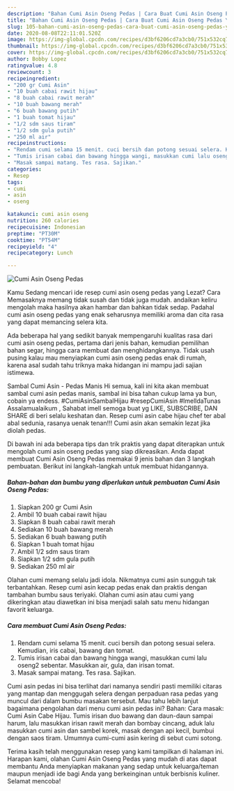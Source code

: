 ```yaml
---
description: "Bahan Cumi Asin Oseng Pedas | Cara Buat Cumi Asin Oseng Pedas Yang Enak Banget"
title: "Bahan Cumi Asin Oseng Pedas | Cara Buat Cumi Asin Oseng Pedas Yang Enak Banget"
slug: 105-bahan-cumi-asin-oseng-pedas-cara-buat-cumi-asin-oseng-pedas-yang-enak-banget
date: 2020-08-08T22:11:01.520Z
image: https://img-global.cpcdn.com/recipes/d3bf6206cd7a3cb0/751x532cq70/cumi-asin-oseng-pedas-foto-resep-utama.jpg
thumbnail: https://img-global.cpcdn.com/recipes/d3bf6206cd7a3cb0/751x532cq70/cumi-asin-oseng-pedas-foto-resep-utama.jpg
cover: https://img-global.cpcdn.com/recipes/d3bf6206cd7a3cb0/751x532cq70/cumi-asin-oseng-pedas-foto-resep-utama.jpg
author: Bobby Lopez
ratingvalue: 4.8
reviewcount: 3
recipeingredient:
- "200 gr Cumi Asin"
- "10 buah cabai rawit hijau"
- "8 buah cabai rawit merah"
- "10 buah bawang merah"
- "6 buah bawang putih"
- "1 buah tomat hijau"
- "1/2 sdm saus tiram"
- "1/2 sdm gula putih"
- "250 ml air"
recipeinstructions:
- "Rendam cumi selama 15 menit. cuci bersih dan potong sesuai selera. Kemudian, iris cabai, bawang dan tomat."
- "Tumis irisan cabai dan bawang hingga wangi, masukkan cumi lalu oseng2 sebentar. Masukkan air, gula, dan irisan tomat."
- "Masak sampai matang. Tes rasa. Sajikan."
categories:
- Resep
tags:
- cumi
- asin
- oseng

katakunci: cumi asin oseng 
nutrition: 260 calories
recipecuisine: Indonesian
preptime: "PT30M"
cooktime: "PT54M"
recipeyield: "4"
recipecategory: Lunch

---
```



![Cumi Asin Oseng Pedas](https://img-global.cpcdn.com/recipes/d3bf6206cd7a3cb0/751x532cq70/cumi-asin-oseng-pedas-foto-resep-utama.jpg)

Kamu Sedang mencari ide resep cumi asin oseng pedas yang Lezat? Cara Memasaknya memang tidak susah dan tidak juga mudah. andaikan keliru mengolah maka hasilnya akan hambar dan bahkan tidak sedap. Padahal cumi asin oseng pedas yang enak seharusnya memiliki aroma dan cita rasa yang dapat memancing selera kita.

Ada beberapa hal yang sedikit banyak mempengaruhi kualitas rasa dari cumi asin oseng pedas, pertama dari jenis bahan, kemudian pemilihan bahan segar, hingga cara membuat dan menghidangkannya. Tidak usah pusing kalau mau menyiapkan cumi asin oseng pedas enak di rumah, karena asal sudah tahu triknya maka hidangan ini mampu jadi sajian istimewa.

Sambal Cumi Asin - Pedas Manis Hi semua, kali ini kita akan membuat sambal cumi asin pedas manis, sambal ini bisa tahan cukup lama ya bun, cobain ya endess. #CumiAsinSambalHijau #resepCumiAsin #ImelldaTunas Assalamualaikum , Sahabat imell semoga buat yg LIKE, SUBSCRIBE, DAN SHARE di beri selalu keshatan dan. Resep cumi asin cabe hijau chef ter abal abal sedunia, rasanya uenak tenan!!! Cumi asin akan semakin lezat jika diolah pedas.


Di bawah ini ada beberapa tips dan trik praktis yang dapat diterapkan untuk mengolah cumi asin oseng pedas yang siap dikreasikan. Anda dapat membuat Cumi Asin Oseng Pedas memakai 9 jenis bahan dan 3 langkah pembuatan. Berikut ini langkah-langkah untuk membuat hidangannya.

<!--inarticleads1-->

##### Bahan-bahan dan bumbu yang diperlukan untuk pembuatan Cumi Asin Oseng Pedas:

1. Siapkan 200 gr Cumi Asin
1. Ambil 10 buah cabai rawit hijau
1. Siapkan 8 buah cabai rawit merah
1. Sediakan 10 buah bawang merah
1. Sediakan 6 buah bawang putih
1. Siapkan 1 buah tomat hijau
1. Ambil 1/2 sdm saus tiram
1. Siapkan 1/2 sdm gula putih
1. Sediakan 250 ml air


Olahan cumi memang selalu jadi idola. Nikmatnya cumi asin sungguh tak terbantahkan. Resep cumi asin kecap pedas enak dan praktis dengan tambahan bumbu saus teriyaki. Olahan cumi asin atau cumi yang dikeringkan atau diawetkan ini bisa menjadi salah satu menu hidangan favorit keluarga. 

<!--inarticleads2-->

##### Cara membuat Cumi Asin Oseng Pedas:

1. Rendam cumi selama 15 menit. cuci bersih dan potong sesuai selera. Kemudian, iris cabai, bawang dan tomat.
1. Tumis irisan cabai dan bawang hingga wangi, masukkan cumi lalu oseng2 sebentar. Masukkan air, gula, dan irisan tomat.
1. Masak sampai matang. Tes rasa. Sajikan.


Cumi asin pedas ini bisa terlihat dari namanya sendiri pasti memiliki citaras yang mantap dan menggugah selera dengan perpaduan rasa pedas yang muncul dari dalam bumbu masakan tersebut. Mau tahu lebih lanjut bagaimana pengolahan dari menu cumi asin pedas ini? Bahan: Cara masak: Cumi Asin Cabe Hijau. Tumis irisan duo bawang dan daun-daun sampai harum, lalu masukkan irisan rawit merah dan bombay cincang, aduk lalu masukkan cumi asin dan sambel korek, masak dengan api kecil, bumbui dengan saos tiram. Umumnya cumi-cumi asin kering di sebut cumi sotong. 

Terima kasih telah menggunakan resep yang kami tampilkan di halaman ini. Harapan kami, olahan Cumi Asin Oseng Pedas yang mudah di atas dapat membantu Anda menyiapkan makanan yang sedap untuk keluarga/teman maupun menjadi ide bagi Anda yang berkeinginan untuk berbisnis kuliner. Selamat mencoba!
